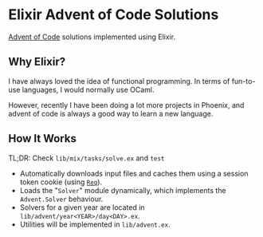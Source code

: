 # Elixir Advent of Code Solutions

[Advent of Code](https://adventofcode.com) solutions implemented using Elixir.


## Why Elixir?

I have always loved the idea of functional programming. In terms of fun-to-use languages,
I would normally use OCaml.

However, recently I have been doing a lot more projects in Phoenix, and advent of code is
always a good way to learn a new language.


## How It Works

TL;DR: Check `lib/mix/tasks/solve.ex` and `test`

- Automatically downloads input files and caches them using a session token cookie (using [`Req`](https://github.com/wojtekmach/req)).
- Loads the "`Solver`" module dynamically, which implements the `Advent.Solver` behaviour.
- Solvers for a given year are located in `lib/advent/year<YEAR>/day<DAY>.ex`.
- Utilities will be implemented in `lib/advent.ex`.


